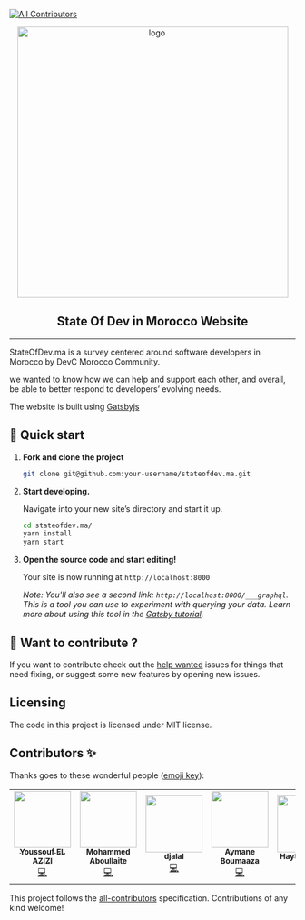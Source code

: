 <!-- ALL-CONTRIBUTORS-BADGE:START - Do not remove or modify this section -->
[![All Contributors](https://img.shields.io/badge/all_contributors-6-orange.svg?style=flat-square)](#contributors-)
<!-- ALL-CONTRIBUTORS-BADGE:END -->
<p align="center">
  <a href="https://www.geeksblablas.com">
  <img width="477" alt="logo" src="https://user-images.githubusercontent.com/11137944/101990595-01f5f280-3ca8-11eb-8873-95a6234fb096.png">
  </a>
</p>
<h2 align="center">
  State Of Dev in Morocco Website
</h2>
<hr />

StateOfDev.ma is a survey centered around software developers in Morocco by DevC Morocco Community.

we wanted to know how we can help and support each other, and overall, be able to better respond to developers’ evolving needs.

The website is built using [Gatsbyjs](http://gatsbyjs.org)

## 🚀 Quick start

1.  **Fork and clone the project**

    ```sh
    git clone git@github.com:your-username/stateofdev.ma.git
    ```

1.  **Start developing.**

    Navigate into your new site’s directory and start it up.

    ```sh
    cd stateofdev.ma/
    yarn install
    yarn start
    ```

1.  **Open the source code and start editing!**

    Your site is now running at `http://localhost:8000`

    _Note: You'll also see a second link: _`http://localhost:8000/___graphql`_. This is a tool you can use to experiment with querying your data. Learn more about using this tool in the [Gatsby tutorial](https://www.gatsbyjs.org/tutorial/part-five/#introducing-graphiql)._

## 🧐 Want to contribute ?

If you want to contribute check out the [help wanted](https://github.com/devC-Casa/stateofdev.ma/issues?q=is%3Aissue+is%3Aopen+label%3A%22help+wanted%22+sort%3Aupdated-desc) issues for things that need fixing, or suggest some new features by opening new issues.

## Licensing

The code in this project is licensed under MIT license.

## Contributors ✨

Thanks goes to these wonderful people ([emoji key](https://allcontributors.org/docs/en/emoji-key)):

<!-- ALL-CONTRIBUTORS-LIST:START - Do not remove or modify this section -->
<!-- prettier-ignore-start -->
<!-- markdownlint-disable -->
<table>
  <tr>
    <td align="center"><a href="https://elazizi.com/"><img src="https://avatars0.githubusercontent.com/u/11137944?v=4?s=100" width="100px;" alt=""/><br /><sub><b>Youssouf EL AZIZI</b></sub></a><br /><a href="https://github.com/DevC-Casa/stateofdev.ma/commits?author=yjose" title="Code">💻</a></td>
    <td align="center"><a href="http://aboullaite.me/"><img src="https://avatars0.githubusercontent.com/u/2836850?v=4?s=100" width="100px;" alt=""/><br /><sub><b>Mohammed Aboullaite</b></sub></a><br /><a href="https://github.com/DevC-Casa/stateofdev.ma/commits?author=aboullaite" title="Code">💻</a></td>
    <td align="center"><a href="https://twitter.com/enlamp"><img src="https://avatars2.githubusercontent.com/u/4036528?v=4?s=100" width="100px;" alt=""/><br /><sub><b>djalal</b></sub></a><br /><a href="https://github.com/DevC-Casa/stateofdev.ma/commits?author=djalal" title="Code">💻</a></td>
    <td align="center"><a href="https://github.com/Aymane11"><img src="https://avatars2.githubusercontent.com/u/24499930?v=4?s=100" width="100px;" alt=""/><br /><sub><b>Aymane Boumaaza</b></sub></a><br /><a href="https://github.com/DevC-Casa/stateofdev.ma/commits?author=Aymane11" title="Code">💻</a></td>
    <td align="center"><a href="https://blog.zhaytam.com/"><img src="https://avatars3.githubusercontent.com/u/34218324?v=4?s=100" width="100px;" alt=""/><br /><sub><b>Haytam Zanid</b></sub></a><br /><a href="https://github.com/DevC-Casa/stateofdev.ma/commits?author=zHaytam" title="Code">💻</a></td>
    <td align="center"><a href="https://github.com/boredabdel"><img src="https://avatars1.githubusercontent.com/u/1208914?v=4?s=100" width="100px;" alt=""/><br /><sub><b>Abdel SGHIOUAR</b></sub></a><br /><a href="https://github.com/DevC-Casa/stateofdev.ma/commits?author=boredabdel" title="Code">💻</a></td>
  </tr>
</table>

<!-- markdownlint-restore -->
<!-- prettier-ignore-end -->

<!-- ALL-CONTRIBUTORS-LIST:END -->

This project follows the [all-contributors](https://github.com/all-contributors/all-contributors) specification. Contributions of any kind welcome!
